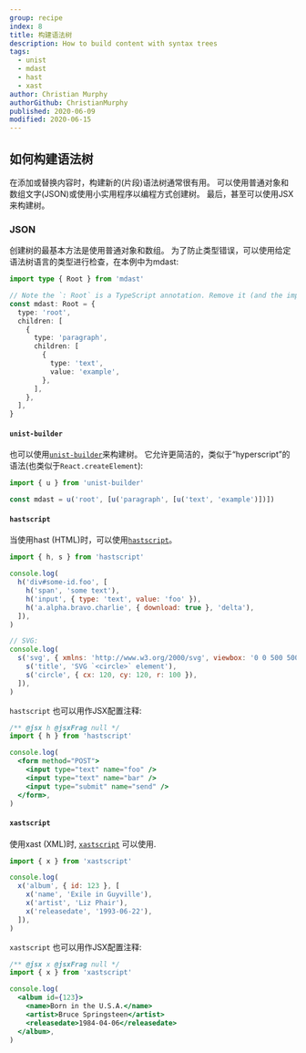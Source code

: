 ```yaml
---
group: recipe
index: 8
title: 构建语法树
description: How to build content with syntax trees
tags:
  - unist
  - mdast
  - hast
  - xast
author: Christian Murphy
authorGithub: ChristianMurphy
published: 2020-06-09
modified: 2020-06-15
---
```


## 如何构建语法树

在添加或替换内容时，构建新的(片段)语法树通常很有用。
可以使用普通对象和数组文字(JSON)或使用小实用程序以编程方式创建树。
最后，甚至可以使用JSX来构建树。

### JSON

创建树的最基本方法是使用普通对象和数组。
为了防止类型错误，可以使用给定语法树语言的类型进行检查，在本例中为mdast:

```ts
import type { Root } from 'mdast'

// Note the `: Root` is a TypeScript annotation. Remove it (and the import) for plain JavaScript.
const mdast: Root = {
  type: 'root',
  children: [
    {
      type: 'paragraph',
      children: [
        {
          type: 'text',
          value: 'example',
        },
      ],
    },
  ],
}
```

#### `unist-builder`

也可以使用[`unist-builder`][u]来构建树。
它允许更简洁的，类似于“hyperscript”的语法(也类似于`React.createElement`):

```js
import { u } from 'unist-builder'

const mdast = u('root', [u('paragraph', [u('text', 'example')])])
```

#### `hastscript`

当使用hast (HTML)时，可以使用[`hastscript`][h]。

```js
import { h, s } from 'hastscript'

console.log(
  h('div#some-id.foo', [
    h('span', 'some text'),
    h('input', { type: 'text', value: 'foo' }),
    h('a.alpha.bravo.charlie', { download: true }, 'delta'),
  ]),
)

// SVG:
console.log(
  s('svg', { xmlns: 'http://www.w3.org/2000/svg', viewbox: '0 0 500 500' }, [
    s('title', 'SVG `<circle>` element'),
    s('circle', { cx: 120, cy: 120, r: 100 }),
  ]),
)
```

`hastscript` 也可以用作JSX配置注释:

```jsx
/** @jsx h @jsxFrag null */
import { h } from 'hastscript'

console.log(
  <form method="POST">
    <input type="text" name="foo" />
    <input type="text" name="bar" />
    <input type="submit" name="send" />
  </form>,
)
```

#### `xastscript`

使用xast (XML)时, [`xastscript`][x] 可以使用.

```js
import { x } from 'xastscript'

console.log(
  x('album', { id: 123 }, [
    x('name', 'Exile in Guyville'),
    x('artist', 'Liz Phair'),
    x('releasedate', '1993-06-22'),
  ]),
)
```

`xastscript` 也可以用作JSX配置注释:

```jsx
/** @jsx x @jsxFrag null */
import { x } from 'xastscript'

console.log(
  <album id={123}>
    <name>Born in the U.S.A.</name>
    <artist>Bruce Springsteen</artist>
    <releasedate>1984-04-06</releasedate>
  </album>,
)
```

<!-- Definitions -->

[u]: https://github.com/syntax-tree/unist-builder
[h]: https://github.com/syntax-tree/hastscript
[x]: https://github.com/syntax-tree/xastscript
